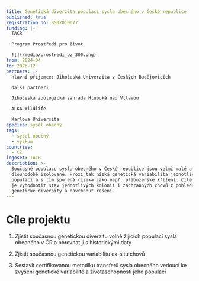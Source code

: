```yaml
---
title: Genetická diverzita populací sysla obecného v České republice
published: true
registration_no: SS07010077
funding: |-
  TAČR

  Program Prostředí pro život

  ![](/media/prostredi_pz_300.png)
from: 2024-04
to: 2026-12
partners: |-
  hlavní příjemce: Jihočeská Univerzita v Českých Budějovicích

  další partneři:

  Jihočeská zoologická zahrada Hluboká nad Vltavou

  ALKA Wildlife

  Karlova Universita
species: sysel obecný
tags:
  - sysel obecný
  - výzkum
countries:
  - CZ
logoset: TACR
description: >-
  Současné populace sysla obecného v České republice jsou velmi malé a navzájem
  dlouhodobě izolované. Hrozí tak nízká genetická variabilita jednotlivých
  populací a s tím spojená rizika jako např. příbuzenské křížení. Cílem projektu
  je vyhodnotit stav jednotlivých kolonií i záchranných chovů z pohledu
  genetické diversity a navrhnout řešení.
---
```

# Cíle projektu

1. Zjistit současnou genetickou diverzitu volně žijı́cı́ch populacı́ sysla obecného v ČR a porovnat ji s historickými daty

2. Zjistit současnou genetickou variabilitu ex-situ chovů

3. Sestavit certifikovanou metodiku transferů sysla obecného vedoucı́ ke zvýšenı́ genetické variabilitě a životaschopnosti jeho populací
